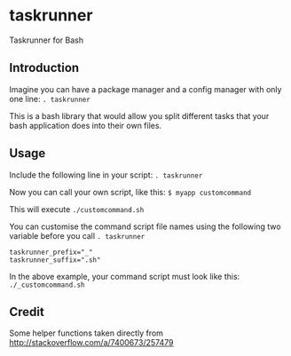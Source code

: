 # taskrunner
Taskrunner for Bash

## Introduction
Imagine you can have a package manager and a config manager with only one line:
`. taskrunner`

This is a bash library that would allow you split different tasks that your bash application does into their own files.

## Usage
Include the following line in your script:
`. taskrunner`

Now you can call your own script, like this:
`$ myapp customcommand`

This will execute `./customcommand.sh`

You can customise the command script file names using the following two variable before you call `. taskrunner`
```
taskrunner_prefix="_"
taskrunner_suffix=".sh"
```

In the above example, your command script must look like this:
`./_customcommand.sh`

## Credit
Some helper functions taken directly from http://stackoverflow.com/a/7400673/257479
